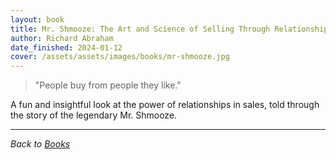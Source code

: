 ```yaml
---
layout: book
title: Mr. Shmooze: The Art and Science of Selling Through Relationships
author: Richard Abraham
date_finished: 2024-01-12
cover: /assets/assets/images/books/mr-shmooze.jpg
---
```


> "People buy from people they like."

A fun and insightful look at the power of relationships in sales, told through the story of the legendary Mr. Shmooze.

---

*Back to [Books](/books)* 